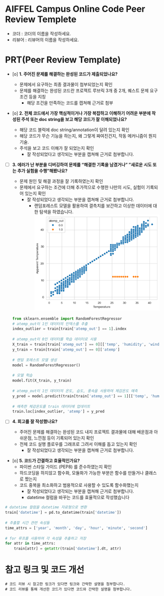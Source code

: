 # AIFFEL Campus Online Code Peer Review Templete
- 코더 : 코더의 이름을 작성하세요.
- 리뷰어 : 리뷰어의 이름을 작성하세요.


# PRT(Peer Review Template)
- [o]  **1. 주어진 문제를 해결하는 완성된 코드가 제출되었나요?**
    - 문제에서 요구하는 최종 결과물이 첨부되었는지 확인
    - 문제를 해결하는 완성된 코드란 프로젝트 루브릭 3개 중 2개, 
    퀘스트 문제 요구조건 등을 지칭
        - 해당 조건을 만족하는 코드를 캡쳐해 근거로 첨부
    
- [o]  **2. 전체 코드에서 가장 핵심적이거나 가장 복잡하고 이해하기 어려운 부분에 작성된 
주석 또는 doc string을 보고 해당 코드가 잘 이해되었나요?**
    - 해당 코드 블럭에 doc string/annotation이 달려 있는지 확인
    - 해당 코드가 무슨 기능을 하는지, 왜 그렇게 짜여진건지, 작동 메커니즘이 뭔지 기술.
    - 주석을 보고 코드 이해가 잘 되었는지 확인
        - 잘 작성되었다고 생각되는 부분을 캡쳐해 근거로 첨부합니다.
        
- [ ]  **3. 에러가 난 부분을 디버깅하여 문제를 “해결한 기록을 남겼거나” 
”새로운 시도 또는 추가 실험을 수행”해봤나요?**
    - 문제 원인 및 해결 과정을 잘 기록하였는지 확인
    - 문제에서 요구하는 조건에 더해 추가적으로 수행한 나만의 시도, 
    실험이 기록되어 있는지 확인
        - 잘 작성되었다고 생각되는 부분을 캡쳐해 근거로 첨부합니다.
          - 랜덤포레스트 모델을 활용하여 결측치를 보간하고 이상한 데이터에 대한 탐색을 하였습니다.
![rf img](./data/img/rf_outlier.png)
    ```python
    from sklearn.ensemble import RandomForestRegressor
    # atemp_out이 1인 데이터의 인덱스를 추출
    index_outlier = train[train['atemp_out'] == 1].index
    
    # atemp_out이 0인 데이터를 학습 데이터로 사용
    X_train = train[train['atemp_out'] == 0][['temp', 'humidity', 'windspeed','month','hour']]
    y_train = train[train['atemp_out'] == 0]['atemp']
    
    # 랜덤 포레스트 모델 생성
    model = RandomForestRegressor()
    
    # 모델 학습
    model.fit(X_train, y_train)
    
    # atemp_out이 1인 데이터의 온도, 습도, 풍속을 사용하여 체감온도 예측
    y_pred = model.predict(train[train['atemp_out'] == 1][['temp', 'humidity', 'windspeed','month','hour']])
    
    # 예측한 체감온도를 train 데이터에 업데이트
    train.loc[index_outlier, 'atemp'] = y_pred
    ```
        
- [ ]  **4. 회고를 잘 작성했나요?**
    - 주어진 문제를 해결하는 완성된 코드 내지 프로젝트 결과물에 대해
    배운점과 아쉬운점, 느낀점 등이 기록되어 있는지 확인
    - 전체 코드 실행 플로우를 그래프로 그려서 이해를 돕고 있는지 확인
        - 잘 작성되었다고 생각되는 부분을 캡쳐해 근거로 첨부합니다.
        
- [o]  **5. 코드가 간결하고 효율적인가요?**
    - 파이썬 스타일 가이드 (PEP8) 를 준수하였는지 확인
    - 하드코딩을 하지않고 함수화, 모듈화가 가능한 부분은 함수를 만들거나 클래스로 짰는지
    - 코드 중복을 최소화하고 범용적으로 사용할 수 있도록 함수화했는지
        - 잘 작성되었다고 생각되는 부분을 캡쳐해 근거로 첨부합니다.
        - datetime 컬럼을 바꾸는 코드를 효율적으로 작성했습니다
```python
# datetime 컬럼을 datetime 자료형으로 변환
train['datetime'] = pd.to_datetime(train['datetime'])

# 추출할 시간 관련 속성들
time_attrs = ['year', 'month', 'day', 'hour', 'minute', 'second']

# for 루프를 사용하여 각 속성을 추출하고 저장
for attr in time_attrs:
    train[attr] = getattr(train['datetime'].dt, attr)
```

# 참고 링크 및 코드 개선
```
# 코드 리뷰 시 참고한 링크가 있다면 링크와 간략한 설명을 첨부합니다.
# 코드 리뷰를 통해 개선한 코드가 있다면 코드와 간략한 설명을 첨부합니다.
```
